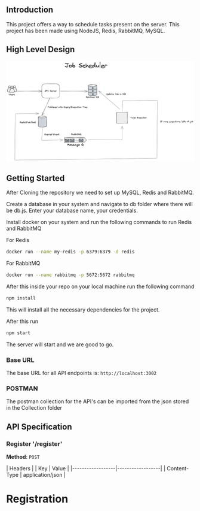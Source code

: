 ## Introduction

This project offers a way to schedule tasks present on the server. This project has been made using NodeJS, Redis, RabbitMQ, MySQL.


## High Level Design

![Logo](images/Job-Scheduler.png)

## Getting Started

After Cloning the repository we need to set up MySQL, Redis and RabbitMQ.

Create a database in your system and navigate to db folder where there will be db.js. Enter your database name, your credentials.

Install docker on your system and run the following commands to run Redis and RabbitMQ

For Redis

```bash
docker run --name my-redis -p 6379:6379 -d redis
```

For RabbitMQ

```bash
docker run --name rabbitmq -p 5672:5672 rabbitmq
```

After this inside your repo on your local machine run the following command

```bash
npm install
```
This will install all the necessary dependencies for the project.

After this run

```bash
npm start
```
The server will start and we are good to go.

### Base URL

The base URL for all API endpoints is: `http://localhost:3002`

### POSTMAN

The postman collection for the API's can be imported from the json stored in the Collection folder

## API Specification

### Register '/register'

**Method**: `POST`

|   Headers                           |
| Key | Value                         | 
|------------------|------------------|
| Content-Type  | application/json    | 



# Registration
